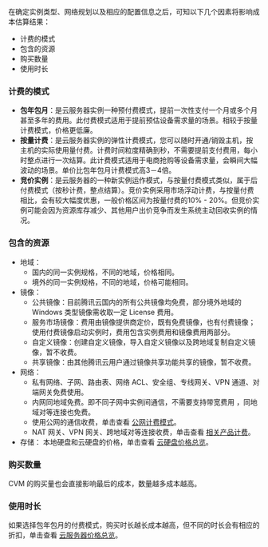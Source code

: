 在确定实例类型、网络规划以及相应的配置信息之后，可知以下几个因素将影响成本估算结果：
- 计费的模式
- 包含的资源
- 购买数量
- 使用时长

### 计费的模式
- **包年包月**：是云服务器实例一种预付费模式，提前一次性支付一个月或多个月甚至多年的费用。此付费模式适用于提前预估设备需求量的场景。相较于按量计费模式，价格更低廉。
- **按量计费**：是云服务器实例的弹性计费模式，您可以随时开通/销毁主机，按主机的实际使用量付费。计费时间粒度精确到秒，不需要提前支付费用，每小时整点进行一次结算。此计费模式适用于电商抢购等设备需求量，会瞬间大幅波动的场景。单价比包年包月计费模式高3－4倍。
- **竞价实例**：是云服务器的一种新实例运作模式，与按量付费模式类似，属于后付费模式（按秒计费，整点结算）。竞价实例采用市场浮动计费，与按量付费相比，会有较大幅度优惠，一般价格区间为按量付费的10% - 20%。但竞价实例可能会因为资源库存减少、其他用户出价竞争而发生系统主动回收实例的情况。

### 包含的资源
- 地域：
	- 国内的同一实例规格，不同的地域，价格相同。
	- 境外的同一实例规格，不同的地域，价格可能相同。
- 镜像：
	- 公共镜像：目前腾讯云国内的所有公共镜像均免费，部分境外地域的 Windows 类型镜像需收取一定 License 费用。
	- 服务市场镜像：费用由镜像提供商定价，既有免费镜像，也有付费镜像；使用付费镜像启动实例时，费用包含实例费用和镜像费用两部分。
	- 自定义镜像：创建自定义镜像，导入自定义镜像以及跨地域复制自定义镜像，暂不收费。
	- 共享镜像：由其他腾讯云用户通过镜像共享功能共享的镜像，暂不收费。
- 网络：
	- 私有网络、子网、路由表、网络 ACL、安全组、专线网关、VPN 通道、对端网关免费使用。
	- 内网同地域免费。即不同子网中实例间通信，不需要支持带宽费用 ，同地域对等连接也免费。
	- 使用公网的通信收费，单击查看 [公网计费模式](https://cloud.tencent.com/document/product/213/10578)。
	- NAT 网关、VPN 网关、跨地域对等连接收费，单击查看 [相关产品计费](https://cloud.tencent.com/document/product/215/20096)。
- 存储：
	本地硬盘和云硬盘的价格，单击查看 [云硬盘价格总览](https://cloud.tencent.com/document/product/362/2413)。


### 购买数量

CVM 的购买量也会直接影响最后的成本，数量越多成本越高。

### 使用时长

如果选择包年包月的付费模式，购买时长越长成本越高，但不同的时长会有相应的折扣，单击查看 [云服务器价格总览](https://cloud.tencent.com/document/product/213/2176)。

